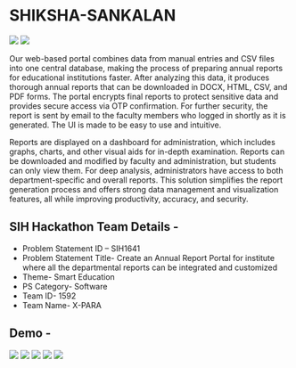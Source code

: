 # SHIKSHA-SANKALAN

<img src="https://github.com/user-attachments/assets/6902cc7c-d986-4fad-b835-05b8ac4fed98">
<img src="https://github.com/user-attachments/assets/158fbcee-1f21-4120-87a8-8905dde81bbf">

Our web-based portal combines data from manual entries and CSV files into one central database, making the process of preparing annual reports for educational institutions faster. After analyzing this data, it produces thorough annual reports that can be downloaded in DOCX, HTML, CSV, and PDF forms. The portal encrypts final reports to protect sensitive data and provides secure access via OTP confirmation. For further security, the report is sent by email to the faculty members who logged in shortly as it is generated. The UI is made to be easy to use and intuitive.

Reports are displayed on a dashboard for administration, which includes graphs, charts, and other visual aids for in-depth examination. Reports can be downloaded and modified by faculty and administration, but students can only view them. For deep analysis, administrators have access to both department-specific and overall reports. This solution simplifies the report generation process and offers strong data management and visualization features, all while improving productivity, accuracy, and security.

## SIH Hackathon Team Details - 
* Problem Statement ID – SIH1641
* Problem Statement Title- Create an Annual Report Portal for institute where all the departmental reports can be integrated and customized
* Theme- Smart Education
* PS Category- Software 
* Team ID- 1592
* Team Name-  X-PARA

## Demo -
<img src="https://github.com/user-attachments/assets/4f30fb33-ab80-4095-926e-6d651e921e89">
<img src="https://github.com/user-attachments/assets/c925e51c-a7a9-4626-b7ca-ed82231de3de">

<img src="https://github.com/user-attachments/assets/fa286f61-7d56-4771-a027-be920d005a5c">
<img src="https://github.com/user-attachments/assets/88634df9-e3cd-4254-b6d1-75e2b6e15ba3">
<img src="https://github.com/user-attachments/assets/c043f8ea-4b54-4238-a40d-c24feca75e46">

